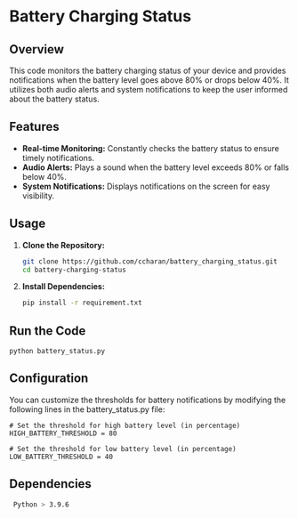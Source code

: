 # Battery Charging Status

## Overview

This code monitors the battery charging status of your device and provides notifications when the battery level goes above 80% or drops below 40%. It utilizes both audio alerts and system notifications to keep the user informed about the battery status.

## Features

- **Real-time Monitoring:** Constantly checks the battery status to ensure timely notifications.
- **Audio Alerts:** Plays a sound when the battery level exceeds 80% or falls below 40%.
- **System Notifications:** Displays notifications on the screen for easy visibility.

## Usage

1. **Clone the Repository:**
   ```bash
   git clone https://github.com/ccharan/battery_charging_status.git
   cd battery-charging-status

2. **Install Dependencies:**
    ```bash
    pip install -r requirement.txt

## Run the Code
    python battery_status.py


## Configuration

You can customize the thresholds for battery notifications by modifying the following lines in the battery_status.py file:

    # Set the threshold for high battery level (in percentage)
    HIGH_BATTERY_THRESHOLD = 80

    # Set the threshold for low battery level (in percentage)
    LOW_BATTERY_THRESHOLD = 40

## Dependencies
   ```bash
    Python > 3.9.6
   ```
